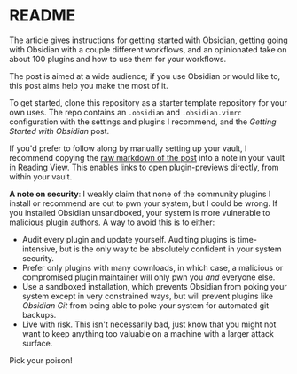 # README
The article gives instructions for getting started with Obsidian, getting going with Obsidian with a couple different workflows, and an opinionated take on about 100 plugins and how to use them for your workflows.

The post is aimed at a wide audience; if you use Obsidian or would like to, this post aims help you make the most of it.

To get started, clone this repository as a starter template repository for your own uses. The repo contains an `.obsidian` and `.obsidian.vimrc` configuration with the settings and plugins I recommend, and the *Getting Started with Obsidian* post.

If you'd prefer to follow along by manually setting up your vault, I recommend copying the [raw markdown of the post](https://raw.githubusercontent.com/thor314/obsidian-setup/main/Getting%20Started%20with%20Obsidian.md) into a note in your vault in Reading View. This enables links to open plugin-previews directly, from within your vault.

**A note on security**: I weakly claim that none of the community plugins I install or recommend are out to pwn your system, but I could be wrong. If you installed Obsidian unsandboxed, your system is more vulnerable to malicious plugin authors. A way to avoid this is to either:
- Audit every plugin and update yourself. Auditing plugins is time-intensive, but is the only way to be absolutely confident in your system security.
- Prefer only plugins with many downloads, in which case, a malicious or compromised plugin maintainer will only pwn you *and* everyone else. 
- Use a sandboxed installation, which prevents Obsidian from poking your system except in very constrained ways, but will prevent plugins like *Obsidian Git* from being able to poke your system for automated git backups.
- Live with risk. This isn't necessarily bad, just know that you might not want to keep anything too valuable on a machine with a larger attack surface.

Pick your poison! 


